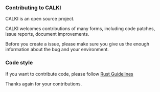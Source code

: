 

### Contributing to CALKI

CALKI is an open source project.

CALKI welcomes contributions of many forms, including code patches, issue reports, document improvements.

Before you create a issue, please make sure you give us the enough information about the bug and your environment.

### Code style

If you want to contribute code, please follow [Rust Guidelines](https://aturon.github.io/README.html)

Thanks again for your contributions.
